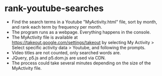 # rank-youtube-searches
- Find the search terms in a Youtube "MyActivity.html" file, sort by month, and rank each term by frequency per month.
- The program runs as a webpage. Everything happens in the console.
- The MyActivity file is available at https://takeout.google.com/settings/takeout by selecting My Activity > Select specific activity data > Youtube, and following the prompts.
- Video titles are not counted, only searched words are.
- JQuery, p5.js and p5.dom.js are used via CDN.
- The process could take several minutes depending on the size of the MyActivity file.
